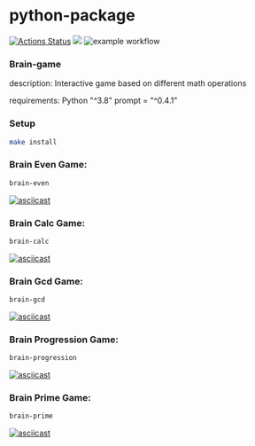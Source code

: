 # python-package

[![Actions Status](https://github.com/devdenh/python-project-lvl1/workflows/hexlet-check/badge.svg)](https://github.com/devdenh/python-project-lvl1/actions)
<a href="https://github.com/devdenh/python-project-lvl1"><img src="https://api.codeclimate.com/v1/badges/a99a88d28ad37a79dbf6/maintainability" /></a>
![example workflow](https://github.com/devdenh/python-project-lvl1/actions/workflows/makelint.yml/badge.svg)

### Brain-game
description: Interactive game based on different math operations 

requirements: Python "^3.8"
prompt = "^0.4.1"

### Setup
```sh
make install
```

### Brain Even Game:
```sh
brain-even
```

[![asciicast](https://asciinema.org/a/mHkkMO1ZDZpV6OxAInPr76mIJ.svg)](https://asciinema.org/a/mHkkMO1ZDZpV6OxAInPr76mIJ)

### Brain Calc Game:
```sh
brain-calc
```
[![asciicast](https://asciinema.org/a/EDSYz529RsODsNaCHjQH1gxrM.svg)](https://asciinema.org/a/EDSYz529RsODsNaCHjQH1gxrM)

### Brain Gcd Game:
```sh
brain-gcd
```

[![asciicast](https://asciinema.org/a/rj4o2E7LLT9H7GE5vd1JFWQUk.svg)](https://asciinema.org/a/rj4o2E7LLT9H7GE5vd1JFWQUk)

### Brain Progression Game:
```sh
brain-progression
```


[![asciicast](https://asciinema.org/a/nFvDTdS1m8PH34ZtkXT7Byb2g.svg)](https://asciinema.org/a/nFvDTdS1m8PH34ZtkXT7Byb2g)

### Brain Prime Game:
```sh
brain-prime
```

[![asciicast](https://asciinema.org/a/b6fRqbvHKFhoZrHTlemdxGwuL.svg)](https://asciinema.org/a/b6fRqbvHKFhoZrHTlemdxGwuL)
